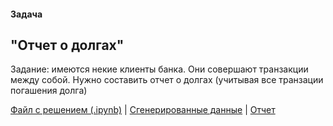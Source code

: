 #### Задача

## "Отчет о долгах"

Задание: имеются некие клиенты банка. Они совершают транзакции между собой. Нужно составить отчет о долгах (учитывая все транзации погашения долга)  
  
[Файл с решением (.ipynb)](https://github.com/victorioustone/competition/blob/main/КаменчукВикторияМоскваФУ.ipynb)  | 
[Сгенерированные данные](https://github.com/victorioustone/competition/blob/main/data)  | 
[Отчет](https://github.com/victorioustone/competition/blob/main/report)
 
